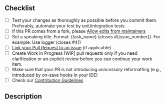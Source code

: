 <!-- 
Thank you for supporting us with your Pull Request! 🙌 ❤️  
Before submitting, please take the time to check the points below and provide some descriptive information.
-->

## Checklist

* [ ] Test your changes as thoroughly as possible before you commit them. Preferably, automate your test by unit/integration tests.
* [ ] If this PR comes from a fork, please [Allow edits from maintainers](https://help.github.com/en/github/collaborating-with-issues-and-pull-requests/allowing-changes-to-a-pull-request-branch-created-from-a-fork)
* [ ] Set a speaking title. Format: {task_name} (closes #{issue_number}). For example: Use logger (closes #41)
* [ ] [Link your Pull Request to an issue](https://help.github.com/en/github/managing-your-work-on-github/linking-a-pull-request-to-an-issue) (if applicable)
* [ ] Create Work In Progress [WIP] pull requests only if you need clarification or an explicit review before you can continue your work item.
* [ ] Make sure that your PR is not introducing _unncessary_ reformatting (e.g., introduced by on-save hooks in your IDE)
* [ ] Check our [Contribution Guidelines](https://github.com/corona-warn-app/cwa-app-android/blob/master/CONTRIBUTING.md)

## Description
<!-- Please be brief in describing which issue is solved by your PR or which enhancement it brings -->
